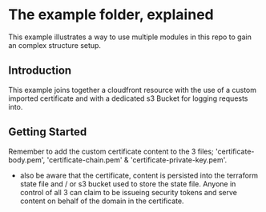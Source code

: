 # The example folder, explained
This example illustrates a way to use multiple modules in this repo to gain an complex structure setup.

## Introduction
This example joins together a cloudfront resource with the use of a custom imported certificate and with a dedicated s3 Bucket for logging requests into.

## Getting Started

Remember to add the custom certificate content to the 3 files; 'certificate-body.pem', 'certificate-chain.pem' & 'certificate-private-key.pem'.
- also be aware that the certificate, content is persisted into the terraform state file and  / or s3 bucket used to store the state file.
  Anyone in control of all 3 can claim to be issueing security tokens and serve content on behalf of the domain in the certificate.